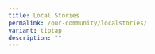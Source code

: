 ```yaml
---
title: Local Stories
permalink: /our-community/localstories/
variant: tiptap
description: ""
---
```

